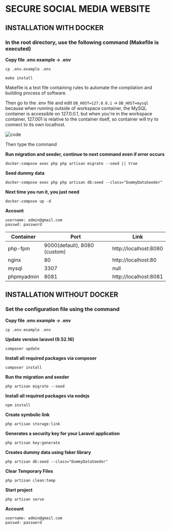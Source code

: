 # SECURE SOCIAL MEDIA WEBSITE
## INSTALLATION WITH DOCKER
### In the root directory, use the following command (Makefile is executed)
**Copy file .env.example -> .env**

```
cp .env.example .env
```

```
make install
```

Makefile is a text file containing rules to automate the compilation and building process of software.

Then go to the .env file and edit `DB_HOST=127.0.0.1` -> `DB_HOST=mysql` because when running outside of workspace container, the MySQL container is accessible on 127.0.0.1, but when you're in the workspace container, 127.001 is relative to the container itself, so container will try to connect to its own localhost.

![code](https://github.com/nguyen8amk1/UIT_NT230.N21.ATCL-Secure_Social_Network/assets/112185647/24c6c42d-8267-4097-8db8-ef28d53e5555)

Then type the command

**Run migration and seeder, continue to next command even if error occurs**

```
docker-compose exec php php artisan migrate --seed || true
```

**Seed dummy data**

```
docker-compose exec php php artisan db:seed --class="DummyDataSeeder"
```

**Next time you run it, you just need**

```
docker-compose up -d
```

**Account**

```
username: admin@gmail.com
passwd: password
```

| Container   | Port       | Link                               |
|-------------|------------|------------------------------------|
| php-fpm     | 9000(default), 8080 (custom) | http://localhost:8080 |
| nginx       | 80         | http://localhost:80             |
| mysql       | 3307       | null                               |
| phpmyadmin  | 8081       | http://localhost:8081         |

## INSTALLATION WITHOUT DOCKER
### Set the configuration file using the command 

**Copy file .env.example -> .env**

```
cp .env.example .env
```

**Update version laravel (9.52.16)**

```
composer update
```

**Install all required packages via composer**

```
composer install
```

**Run the migration and seeder**

```
php artisan migrate --seed
```

**Install all required packages via nodejs**

```
npm install
```

**Create symbolic link**

```
php artisan storage:link
```

**Generates a security key for your Laravel application**

```
php artisan key:generate 
```

**Creates dummy data using faker library**

```
php artisan db:seed --class="DummyDataSeeder"
```

**Clear Temporary Files**

```
php artisan clean:temp
```

**Start project**

```
php artisan serve
```

**Account**

```
username: admin@gmail.com
passwd: password
```
